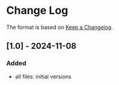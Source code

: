 # Change Log

The format is based on [Keep a Changelog](http://keepachangelog.com/).

## [1.0] - 2024-11-08
### Added
- all files: initial versions
